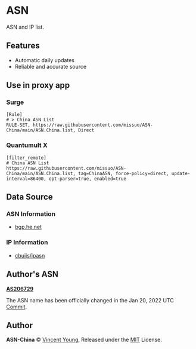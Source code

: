 <!--
 * @Author: Vincent Young
 * @Date: 2022-11-17 02:07:33
 * @LastEditors: ForestL18
 * @LastEditTime: 2024-07-28 21:23:30
 * @FilePath: /ASN/README.md
 * @Telegram: https://t.me/missuo
 * 
 * Copyright © 2022 by Vincent, All Rights Reserved. 
-->
# ASN
ASN and IP list.

## Features
- Automatic daily updates
- Reliable and accurate source

## Use in proxy app
### Surge
```
[Rule]
# > China ASN List
RULE-SET, https://raw.githubusercontent.com/missuo/ASN-China/main/ASN.China.list, Direct
```

### Quantumult X
```
[filter_remote]
# China ASN List
https://raw.githubusercontent.com/missuo/ASN-China/main/ASN.China.list, tag=ChinaASN, force-policy=direct, update-interval=86400, opt-parser=true, enabled=true
```


## Data Source
### ASN Information
- [bgp.he.net](https://bgp.he.net/country/CN)

### IP Information
- [cbuijs/ipasn](https://github.com/cbuijs/ipasn)

## Author's ASN
**[AS206729](https://bgp.he.net/AS206729)**

The ASN name has been officially changed in the Jan 20, 2022 UTC [Commit](https://github.com/missuo/ASN-China/commit/4345acd8e146c99d56792977d88ed1d6417c9e22).

## Author

**ASN-China** © [Vincent Young](https://github.com/missuo), Released under the [MIT](./LICENSE) License.<br>


